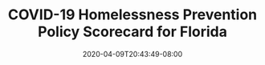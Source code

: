 ---
title: "COVID-19 Homelessness Prevention Policy Scorecard for Florida"
date: 2020-04-09T20:43:49-08:00
layout: single
type: covid-policy-rankings
state_abbrev: fl # use state abbreviation.
state_title: Florida
photoCredit:
hasSubnav: true
socialDescription: COVID-19 Homelessness Prevention Policy Scorecard for Florida
description: See how Florida ranks in our nationwide scorecard of homelessness prevention policies in response to COVID-19.
url: /covid-policy-rankings/fl
aliases:
    - /covid-policy-rankings/fl
    - /covid-policy-rankings/florida
    - /es/covid-policy-rankings/fl
    - /es/covid-policy-rankings/florida
---